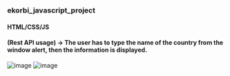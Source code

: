 ### ekorbi_javascript_project
#### HTML/CSS/JS 
#### (Rest API usage) -> The user has to type the name of the country from the window alert, then the information is displayed.
![image](https://user-images.githubusercontent.com/96446933/182419627-ab647089-d8a6-43b2-b4d9-c5e2e9a4d922.png)
![image](https://user-images.githubusercontent.com/96446933/182419733-8833d67e-7e64-456e-8d8b-5606c83dd555.png)
